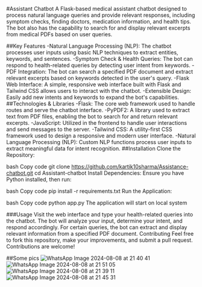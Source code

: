 #Assistant Chatbot
A Flask-based medical assistant chatbot designed to process natural language queries and provide relevant responses, including symptom checks, finding doctors, medication information, and health tips. The bot also has the capability to search for and display relevant excerpts from medical PDFs based on user queries.

##Key Features
-Natural Language Processing (NLP): The chatbot processes user inputs using basic NLP techniques to extract entities, keywords, and sentences.
-Symptom Check & Health Queries: The bot can respond to health-related queries by detecting user intent from keywords.
-PDF Integration: The bot can search a specified PDF document and extract relevant excerpts based on keywords detected in the user's query.
-Flask Web Interface: A simple, responsive web interface built with Flask and Tailwind CSS allows users to interact with the chatbot.
-Extensible Design: Easily add new intents and keywords to expand the bot's capabilities.
##Technologies & Libraries
-Flask: The core web framework used to handle routes and serve the chatbot interface.
-PyPDF2: A library used to extract text from PDF files, enabling the bot to search for and return relevant excerpts.
-JavaScript: Utilized in the frontend to handle user interactions and send messages to the server.
-Tailwind CSS: A utility-first CSS framework used to design a responsive and modern user interface.
-Natural Language Processing (NLP): Custom NLP functions process user inputs to extract meaningful data for intent recognition.
##Installation
Clone the Repository:

bash
Copy code
git clone https://github.com/kartik10sharma/Assistance-chatbot.git
cd Assistant-chatbot
Install Dependencies:
Ensure you have Python installed, then run:

bash
Copy code
pip install -r requirements.txt
Run the Application:

bash
Copy code
python app.py
The application will start on local system 

###Usage
Visit the web interface and type your health-related queries into the chatbot.
The bot will analyze your input, determine your intent, and respond accordingly.
For certain queries, the bot can extract and display relevant information from a specified PDF document.
Contributing
Feel free to fork this repository, make your improvements, and submit a pull request. Contributions are welcome!

##Some pics
![WhatsApp Image 2024-08-08 at 21 40 41](https://github.com/user-attachments/assets/2c9780a3-22d5-4afb-ba27-4a3531249a6e)
![WhatsApp Image 2024-08-08 at 21 51 05](https://github.com/user-attachments/assets/2d1601f5-e8ae-4120-a885-fa516656be1a)
![WhatsApp Image 2024-08-08 at 21 39 11](https://github.com/user-attachments/assets/862ecba4-8f42-4d84-8f10-53140d2b477c)
![WhatsApp Image 2024-08-08 at 21 45 31](https://github.com/user-attachments/assets/6d139f37-6196-4058-b283-cb40f0ad5890)
